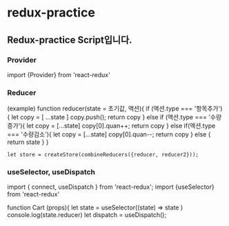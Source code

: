 # redux-practice

## Redux-practice Script입니다.

### Provider
import {Provider} from 'react-redux'
    <Provider store = {store}>
     <App />
    </Provider>
    
### Reducer
(example)
    function reducer(state = 초기값, 액션){
    if (액션.type === '항목추가'){
      let copy = [ ...state ]
      copy.push();
      return copy
    }
     else if (액션.type === '수량증가'){
       let copy = [...state]
       copy[0].quan++;
       return copy
     } else if(액션.type === '수량감소'){
      let copy = [...state]
      copy[0].quan--;
      return copy
     } else {
         return state
     }
    }

    let store = createStore(combineReducers({reducer, reducer2}));
    
### useSelector, useDispatch

import { connect, useDispatch } from 'react-redux';
import {useSelector} from 'react-redux'

function Cart (props){
  let state = useSelector((state) => state )
  console.log(state.reducer)
  let dispatch = useDispatch();
